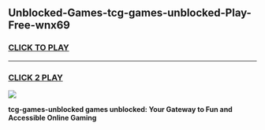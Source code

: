 
## Unblocked-Games-tcg-games-unblocked-Play-Free-wnx69
<h3>
<a href="https://premium76.site?title=tcg-games-unblocked&ref=20A">CLICK TO PLAY</a></h3>
<hr>

<h3>
<a href="https://premium76.site?title=tcg-games-unblocked&ref=20A">CLICK 2 PLAY</a>
  
</h3>

<a href="https://premium76.site?title=tcg-games-unblocked&ref=20A"><img src="https://clearcache.store/games.png"></a>


**tcg-games-unblocked games unblocked: Your Gateway to Fun and Accessible Online Gaming**
